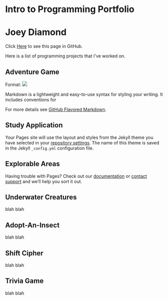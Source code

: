 # Intro to Programming Portfolio
# Joey Diamond

Click [Here](https://github.com/JoeyDiamond115/JoeyDiamond115.github.io/edit/main/README.md) to see this page in GitHub.

Here is a list of programming projects that I've worked on.

## Adventure Game
Format: ![](file:///D:/Balis/Pictures/Saved%20Pictures/AdventureGame.png)

Markdown is a lightweight and easy-to-use syntax for styling your writing. It includes conventions for


For more details see [GitHub Flavored Markdown](https://guides.github.com/features/mastering-markdown/).

## Study Application

Your Pages site will use the layout and styles from the Jekyll theme you have selected in your [repository settings](https://github.com/JoeyDiamond115/JoeyDiamond115.github.io/settings). The name of this theme is saved in the Jekyll `_config.yml` configuration file.

## Explorable Areas

Having trouble with Pages? Check out our [documentation](https://docs.github.com/categories/github-pages-basics/) or [contact support](https://github.com/contact) and we’ll help you sort it out.

## Underwater Creatures

blah blah

## Adopt-An-Insect

blah blah

## Shift Cipher

blah blah

## Trivia Game

blah blah
